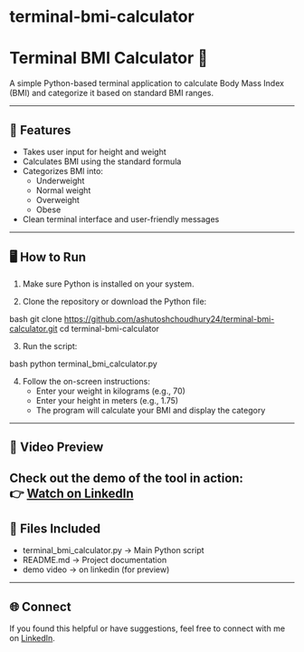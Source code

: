 # terminal-bmi-calculator
# Terminal BMI Calculator 🧮

A simple Python-based terminal application to calculate Body Mass Index (BMI) and categorize it based on standard BMI ranges.

---

## 📌 Features

- Takes user input for height and weight
- Calculates BMI using the standard formula
- Categorizes BMI into:
  - Underweight
  - Normal weight
  - Overweight
  - Obese
- Clean terminal interface and user-friendly messages

---

## 🖥️ How to Run

1. Make sure Python is installed on your system.

2. Clone the repository or download the Python file:

   
bash
   git clone https://github.com/ashutoshchoudhury24/terminal-bmi-calculator.git 
   cd terminal-bmi-calculator


3. Run the script:

   
bash
   python terminal_bmi_calculator.py


4. Follow the on-screen instructions:
   - Enter your weight in kilograms (e.g., 70)
   - Enter your height in meters (e.g., 1.75)
   - The program will calculate your BMI and display the category

---

## 🎥 Video Preview

Check out the demo of the tool in action:  
👉 [Watch on LinkedIn](https://www.linkedin.com/posts/ashutosh-choudhury-33336b378_python-bmicalculator-beginnerproject-activity-7358540676076052482-O2d4?utm_source=share&utm_medium=member_desktop&rcm=ACoAAF1QVhcBVgwGPcS4_N4Uvz0fuLVOz7BtVf4)   
---

## 📂 Files Included

- terminal_bmi_calculator.py → Main Python script  
- README.md → Project documentation  
- demo video → on linkedin (for preview) 

---

## 🌐 Connect

If you found this helpful or have suggestions, feel free to connect with me on [LinkedIn](https://www.linkedin.com/in/ashutosh-choudhury-33336b378?lipi=urn%3Ali%3Apage%3Ad_flagship3_profile_view_base_contact_details%3BbVH5ITjxTRecOdrxGU5SgQ%3D%3D).

